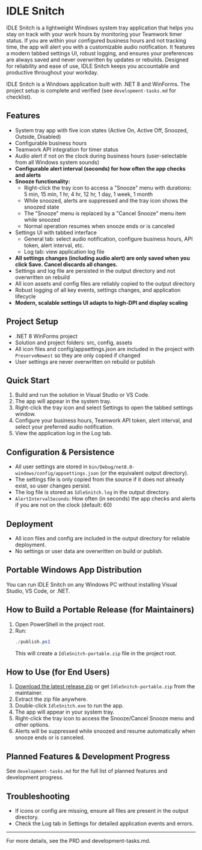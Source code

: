 # IDLE Snitch

IDLE Snitch is a lightweight Windows system tray application that helps you stay on track with your work hours by monitoring your Teamwork timer status. If you are within your configured business hours and not tracking time, the app will alert you with a customizable audio notification. It features a modern tabbed settings UI, robust logging, and ensures your preferences are always saved and never overwritten by updates or rebuilds. Designed for reliability and ease of use, IDLE Snitch keeps you accountable and productive throughout your workday.

IDLE Snitch is a Windows application built with .NET 8 and WinForms. The project setup is complete and verified (see `development-tasks.md` for checklist).

## Features
- System tray app with five icon states (Active On, Active Off, Snoozed, Outside, Disabled)
- Configurable business hours
- Teamwork API integration for timer status
- Audio alert if not on the clock during business hours (user-selectable from all Windows system sounds)
- **Configurable alert interval (seconds) for how often the app checks and alerts**
- **Snooze functionality:**
  - Right-click the tray icon to access a "Snooze" menu with durations: 5 min, 15 min, 1 hr, 4 hr, 12 hr, 1 day, 1 week, 1 month
  - While snoozed, alerts are suppressed and the tray icon shows the snoozed state
  - The "Snooze" menu is replaced by a "Cancel Snooze" menu item while snoozed
  - Normal operation resumes when snooze ends or is canceled
- Settings UI with tabbed interface
  - General tab: select audio notification, configure business hours, API token, alert interval, etc.
  - Log tab: view application log file
- **All settings changes (including audio alert) are only saved when you click Save. Cancel discards all changes.**
- Settings and log file are persisted in the output directory and not overwritten on rebuild
- All icon assets and config files are reliably copied to the output directory
- Robust logging of all key events, settings changes, and application lifecycle
- **Modern, scalable settings UI adapts to high-DPI and display scaling**

## Project Setup
- .NET 8 WinForms project
- Solution and project folders: src, config, assets
- All icon files and config/appsettings.json are included in the project with `PreserveNewest` so they are only copied if changed
- User settings are never overwritten on rebuild or publish

## Quick Start
1. Build and run the solution in Visual Studio or VS Code.
2. The app will appear in the system tray.
3. Right-click the tray icon and select Settings to open the tabbed settings window.
4. Configure your business hours, Teamwork API token, alert interval, and select your preferred audio notification.
5. View the application log in the Log tab.

## Configuration & Persistence
- All user settings are stored in `bin/Debug/net8.0-windows/config/appsettings.json` (or the equivalent output directory).
- The settings file is only copied from the source if it does not already exist, so user changes persist.
- The log file is stored as `IdleSnitch.log` in the output directory.
- `AlertIntervalSeconds`: How often (in seconds) the app checks and alerts if you are not on the clock (default: 60)

## Deployment
- All icon files and config are included in the output directory for reliable deployment.
- No settings or user data are overwritten on build or publish.

## Portable Windows App Distribution

You can run IDLE Snitch on any Windows PC without installing Visual Studio, VS Code, or .NET.

## How to Build a Portable Release (for Maintainers)

1. Open PowerShell in the project root.
2. Run:
   ```powershell
   ./publish.ps1
   ```
   This will create a `IdleSnitch-portable.zip` file in the project root.

## How to Use (for End Users)

1. [Download the latest release zip](https://github.com/yourusername/yourrepo/releases) or get `IdleSnitch-portable.zip` from the maintainer.
2. Extract the zip file anywhere.
3. Double-click `IdleSnitch.exe` to run the app.
4. The app will appear in your system tray.
5. Right-click the tray icon to access the Snooze/Cancel Snooze menu and other options.
6. Alerts will be suppressed while snoozed and resume automatically when snooze ends or is canceled.

## Planned Features & Development Progress
See `development-tasks.md` for the full list of planned features and development progress.

## Troubleshooting
- If icons or config are missing, ensure all files are present in the output directory.
- Check the Log tab in Settings for detailed application events and errors.

---
For more details, see the PRD and development-tasks.md.